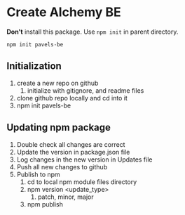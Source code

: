 # Create Alchemy BE

**Don't** install this package. Use `npm init` in parent directory.

`npm init pavels-be`

## Initialization

1. create a new repo on github
   1. initialize with gitignore, and readme files
2. clone github repo locally and cd into it
3. npm init pavels-be

## Updating npm package

1. Double check all changes are correct
2. Update the version in package.json file
3. Log changes in the new version in Updates file
4. Push all new changes to github
5. Publish to npm
   1. cd to local npm module files directory
   2. npm version <update_type>
      1. patch, minor, major
   3. npm publish
